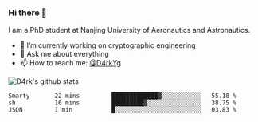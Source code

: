 ### Hi there 👋

I am a PhD student at Nanjing University of Aeronautics and Astronautics.

- 🔭 I’m currently working on cryptographic engineering
- 💬 Ask me about everything
- 📫 How to reach me: [@D4rkYg](https://twitter.com/D4rkYg)

![D4rk's github stats](https://github-readme-stats.vercel.app/api?username=dd4rk&show_icons=true&title_color=fff&icon_color=79ff97&text_color=9f9f9f&bg_color=151515)

<!--START_SECTION:waka-->
```text
Smarty       22 mins         █████████████▓░░░░░░░░░░░   55.18 % 
sh           16 mins         █████████▓░░░░░░░░░░░░░░░   38.75 % 
JSON         1 min           █░░░░░░░░░░░░░░░░░░░░░░░░   03.83 % 
```
<!--END_SECTION:waka-->
